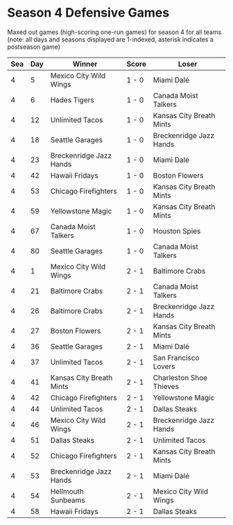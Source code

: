 # Season 4 Defensive Games



Maxed out games (high-scoring one-run games) for season 4 for all teams (note: all days and seasons displayed are 1-indexed, asterisk indicates a postseason game)


| Sea | Day | Winner | Score | Loser | 
| ------ |------ |------ |------ |------ |
| 4 | 5 | Mexico City Wild Wings | 1 - 0 | Miami Dalé | 
| 4 | 6 | Hades Tigers | 1 - 0 | Canada Moist Talkers | 
| 4 | 12 | Unlimited Tacos | 1 - 0 | Kansas City Breath Mints | 
| 4 | 18 | Seattle Garages | 1 - 0 | Breckenridge Jazz Hands | 
| 4 | 23 | Breckenridge Jazz Hands | 1 - 0 | Miami Dalé | 
| 4 | 42 | Hawaii Fridays | 1 - 0 | Boston Flowers | 
| 4 | 53 | Chicago Firefighters | 1 - 0 | Kansas City Breath Mints | 
| 4 | 59 | Yellowstone Magic | 1 - 0 | Kansas City Breath Mints | 
| 4 | 67 | Canada Moist Talkers | 1 - 0 | Houston Spies | 
| 4 | 80 | Seattle Garages | 1 - 0 | Canada Moist Talkers | 
| 4 | 1 | Mexico City Wild Wings | 2 - 1 | Baltimore Crabs | 
| 4 | 21 | Baltimore Crabs | 2 - 1 | Canada Moist Talkers | 
| 4 | 26 | Baltimore Crabs | 2 - 1 | Breckenridge Jazz Hands | 
| 4 | 27 | Boston Flowers | 2 - 1 | Kansas City Breath Mints | 
| 4 | 36 | Seattle Garages | 2 - 1 | Miami Dalé | 
| 4 | 37 | Unlimited Tacos | 2 - 1 | San Francisco Lovers | 
| 4 | 41 | Kansas City Breath Mints | 2 - 1 | Charleston Shoe Thieves | 
| 4 | 42 | Chicago Firefighters | 2 - 1 | Yellowstone Magic | 
| 4 | 44 | Unlimited Tacos | 2 - 1 | Dallas Steaks | 
| 4 | 46 | Mexico City Wild Wings | 2 - 1 | Breckenridge Jazz Hands | 
| 4 | 51 | Dallas Steaks | 2 - 1 | Unlimited Tacos | 
| 4 | 52 | Chicago Firefighters | 2 - 1 | Kansas City Breath Mints | 
| 4 | 53 | Breckenridge Jazz Hands | 2 - 1 | Miami Dalé | 
| 4 | 54 | Hellmouth Sunbeams | 2 - 1 | Mexico City Wild Wings | 
| 4 | 58 | Hawaii Fridays | 2 - 1 | Dallas Steaks | 


